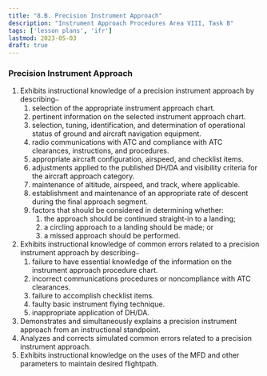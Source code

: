 ```yaml
---
title: "8.B. Precision Instrument Approach"
description: "Instrument Approach Procedures Area VIII, Task B"
tags: ['lesson plans', 'ifr']
lastmod: 2023-05-03
draft: true
---
```

### Precision Instrument Approach

1. Exhibits instructional knowledge of a precision instrument approach by describing⎯
   1. selection of the appropriate instrument approach chart. 
   2. pertinent information on the selected instrument approach chart. 
   3. selection, tuning, identification, and determination of operational status of ground and aircraft navigation equipment. 
   4. radio communications with ATC and compliance with ATC clearances, instructions, and procedures. 
   5. appropriate aircraft configuration, airspeed, and checklist items. 
   6. adjustments applied to the published DH/DA and visibility criteria for the aircraft approach category. 
   7. maintenance of altitude, airspeed, and track, where applicable. 
   8. establishment and maintenance of an appropriate rate of descent during the final approach segment. 
   9. factors that should be considered in determining whether: 
      1.  the approach should be continued straight-in to a landing; 
      2.  a circling approach to a landing should be made; or 
      3.  a missed approach should be performed. 
2. Exhibits instructional knowledge of common errors related to a precision instrument approach by describing⎯
   1. failure to have essential knowledge of the information on the instrument approach procedure chart. 
   2. incorrect communications procedures or noncompliance with ATC clearances. 
   3. failure to accomplish checklist items. 
   4. faulty basic instrument flying technique. 
   5. inappropriate application of DH/DA. 
3. Demonstrates and simultaneously explains a precision instrument approach from an instructional standpoint. 
4. Analyzes and corrects simulated common errors related to a precision instrument approach. 
5. Exhibits instructional knowledge on the uses of the MFD and other parameters to maintain desired flightpath. 